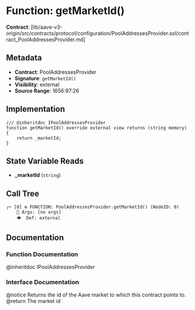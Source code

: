 # Function: getMarketId()

**Contract**: [lib/aave-v3-origin/src/contracts/protocol/configuration/PoolAddressesProvider.sol/contract_PoolAddressesProvider.md]

## Metadata

- **Contract**: PoolAddressesProvider
- **Signature**: `getMarketId()`
- **Visibility**: external
- **Source Range**: 1656:97:26

## Implementation

```solidity
/// @inheritdoc IPoolAddressesProvider
function getMarketId() override external view returns (string memory) {
    return _marketId;
}
```

## State Variable Reads

- **_marketId** (`string`)

## Call Tree

```
┌─ [0] ⚙️ FUNCTION: PoolAddressesProvider.getMarketId() (NodeID: 0)
    💬 Args: [no args]
    👁️  Def: external
```

## Documentation

### Function Documentation

@inheritdoc IPoolAddressesProvider

### Interface Documentation

 @notice Returns the id of the Aave market to which this contract points to.
 @return The market id
